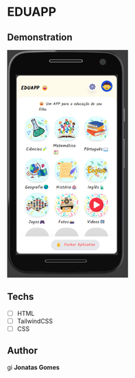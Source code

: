 # EDUAPP

## Demonstration

<img src="./assets/EDDUAPP.png" alt="Exemplo">

## Techs
* [ ] HTML
* [ ] TailwindCSS
* [ ] CSS

## Author
gi
**Jonatas Gomes**